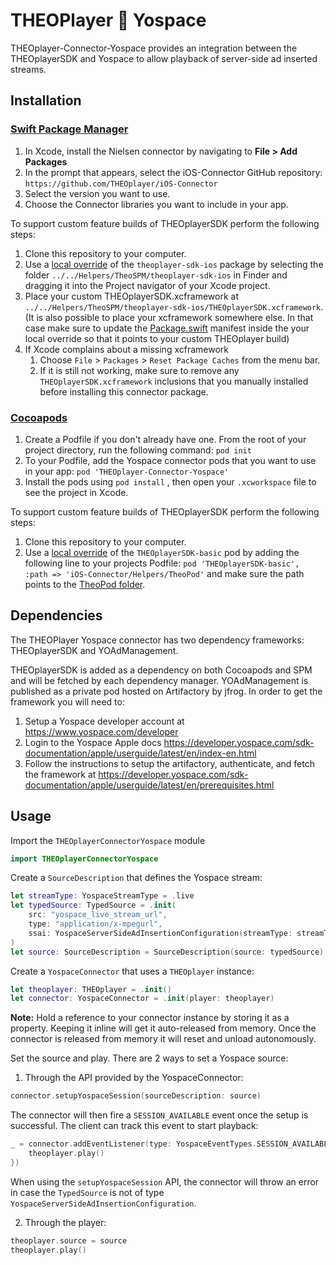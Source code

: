 # THEOPlayer 🤝 Yospace

THEOplayer-Connector-Yospace provides an integration between the THEOplayerSDK and Yospace to allow playback of server-side ad inserted streams.

## Installation

### [Swift Package Manager](https://swift.org/package-manager/)

1. In Xcode, install the Nielsen connector by navigating to **File > Add Packages**
2. In the prompt that appears, select the iOS-Connector GitHub repository: `https://github.com/THEOplayer/iOS-Connector`
3. Select the version you want to use.
4. Choose the Connector libraries you want to include in your app.

To support custom feature builds of THEOplayerSDK perform the following steps:

1. Clone this repository to your computer.
2. Use a [local override](https://developer.apple.com/documentation/xcode/editing-a-package-dependency-as-a-local-package) of the `theoplayer-sdk-ios` package by selecting the folder `../../Helpers/TheoSPM/theoplayer-sdk-ios` in Finder and dragging it into the Project navigator of your Xcode project.
3. Place your custom THEOplayerSDK.xcframework at `../../Helpers/TheoSPM/theoplayer-sdk-ios/THEOplayerSDK.xcframework`. (It is also possible to place your xcframework somewhere else. In that case make sure to update the [Package.swift](../../Helpers/TheoSPM/theoplayer-sdk-ios/Package.swift) manifest inside the your local override so that it points to your custom THEOplayer build)
4. If Xcode complains about a missing xcframework
   1. Choose `File` > `Packages` > `Reset Package Caches` from the menu bar.
   2. If it is still not working, make sure to remove any `THEOplayerSDK.xcframework` inclusions that you manually installed before installing this connector package.

### [Cocoapods](https://guides.cocoapods.org/using/getting-started.html#getting-started)

1. Create a Podfile if you don't already have one. From the root of your project directory, run the following command: `pod init`
2. To your Podfile, add the Yospace connector pods that you want to use in your app: `pod 'THEOplayer-Connector-Yospace'`
3. Install the pods using `pod install` , then open your `.xcworkspace` file to see the project in Xcode.

To support custom feature builds of THEOplayerSDK perform the following steps:

1. Clone this repository to your computer.
2. Use a [local override](https://guides.cocoapods.org/using/the-podfile.html#using-the-files-from-a-folder-local-to-the-machine) of the `THEOplayerSDK-basic` pod by adding the following line to your projects Podfile: `pod 'THEOplayerSDK-basic', :path => 'iOS-Connector/Helpers/TheoPod'` and make sure the path points to the [TheoPod folder](../../Helpers/TheoPod).

## Dependencies

The THEOPlayer Yospace connector has two dependency frameworks: THEOplayerSDK and YOAdManagement.

THEOplayerSDK is added as a dependency on both Cocoapods and SPM and will be fetched by each dependency manager.
YOAdManagement is published as a private pod hosted on Artifactory by jfrog. In order to get the framework you will need to:
1. Setup a Yospace developer account at https://www.yospace.com/developer
2. Login to the Yospace Apple docs https://developer.yospace.com/sdk-documentation/apple/userguide/latest/en/index-en.html
3. Follow the instructions to setup the artifactory, authenticate, and fetch the framework at https://developer.yospace.com/sdk-documentation/apple/userguide/latest/en/prerequisites.html

## Usage

Import the `THEOplayerConnectorYospace` module

```swift
import THEOplayerConnectorYospace
```

Create a `SourceDescription` that defines the Yospace stream:

```swift
let streamType: YospaceStreamType = .live
let typedSource: TypedSource = .init(
    src: "yospace_live_stream_url",
    type: "application/x-mpegurl",
    ssai: YospaceServerSideAdInsertionConfiguration(streamType: streamType)
)
let source: SourceDescription = SourceDescription(source: typedSource)
```

Create a `YospaceConnector` that uses a `THEOplayer` instance:

```swift
let theoplayer: THEOplayer = .init()
let connector: YospaceConnector = .init(player: theoplayer)
```

**Note:** Hold a reference to your connector instance by storing it as a property. Keeping it inline will get it auto-released from memory. Once the connector is released from memory it will reset and unload autonomously.

Set the source and play. There are 2 ways to set a Yospace source:

1. Through the API provided by the YospaceConnector:

```swift
connector.setupYospaceSession(sourceDescription: source)
```

The connector will then fire a `SESSION_AVAILABLE` event once the setup is successful. The client can track this event to start playback:

```swift
_ = connector.addEventListener(type: YospaceEventTypes.SESSION_AVAILABLE, listener: { event in
    theoplayer.play()
})
```

When using the `setupYospaceSession` API, the connector will throw an error in case the `TypedSource` is not of type `YospaceServerSideAdInsertionConfiguration`.

2. Through the player:

```swift
theoplayer.source = source
theoplayer.play()
```
